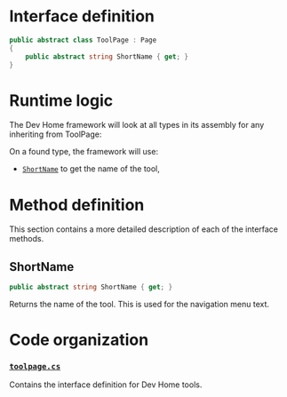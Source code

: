 # Interface definition

```cs
public abstract class ToolPage : Page
{
    public abstract string ShortName { get; }
}
```

# Runtime logic

The Dev Home framework will look at all types in its assembly for any inheriting from ToolPage:

On a found type, the framework will use:
  - [`ShortName`](#ShortName) to get the name of the tool,

# Method definition

This section contains a more detailed description of each of the interface methods.

## ShortName

```cs
public abstract string ShortName { get; }
```

Returns the name of the tool.  This is used for the navigation menu text.

# Code organization

### [`toolpage.cs`](/Common/ToolPage.cs)
Contains the interface definition for Dev Home tools.